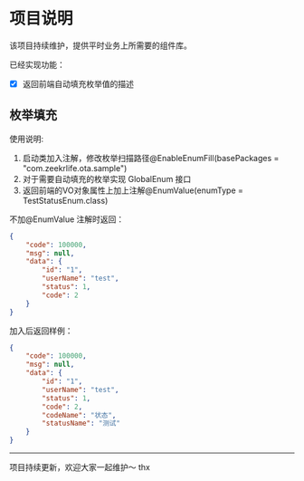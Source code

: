 # 项目说明
该项目持续维护，提供平时业务上所需要的组件库。

已经实现功能：
- [x] 返回前端自动填充枚举值的描述



## 枚举填充
使用说明:

1. 启动类加入注解，修改枚举扫描路径@EnableEnumFill(basePackages = "com.zeekrlife.ota.sample")
2. 对于需要自动填充的枚举实现 GlobalEnum 接口
3. 返回前端的VO对象属性上加上注解@EnumValue(enumType = TestStatusEnum.class)

不加@EnumValue 注解时返回：
```json
{
    "code": 100000,
    "msg": null,
    "data": {
        "id": "1",
        "userName": "test",
        "status": 1,
        "code": 2
    }
}
```
加入后返回样例：
```json
{
    "code": 100000,
    "msg": null,
    "data": {
        "id": "1",
        "userName": "test",
        "status": 1,
        "code": 2,
        "codeName": "状态",
        "statusName": "测试"
    }
}
```



---
项目持续更新，欢迎大家一起维护～ thx
